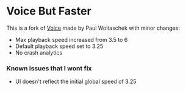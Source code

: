 # Voice But Faster

This is a fork of [Voice](https://github.com/PaulWoitaschek/Voice/releases/tag/8.2.4-2) made by Paul Woitaschek with minor changes:

- Max playback speed increased from 3.5 to 6
- Default playback speed set to 3.25
- No crash analytics

### Known issues that I wont fix
- UI doesn't reflect the initial global speed of 3.25

